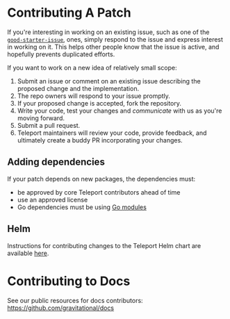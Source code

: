 # Contributing A Patch

If you're interesting in working on an existing issue, such as one of the
[`good-starter-issue`](https://github.com/gravitational/teleport/issues?q=is%3Aopen+is%3Aissue+label%3Agood-starter-issue),
ones, simply respond to the issue and express interest in working on it. This
helps other people know that the issue is active, and hopefully prevents
duplicated efforts.

If you want to work on a new idea of relatively small scope:

1. Submit an issue or comment on an existing issue describing the proposed
   change and the implementation.
2. The repo owners will respond to your issue promptly.
3. If your proposed change is accepted, fork the repository.
4. Write your code, test your changes and _communicate_ with us as you're moving forward.
5. Submit a pull request.
6. Teleport maintainers will review your code, provide feedback, and ultimately create a
   buddy PR incorporating your changes.

## Adding dependencies

If your patch depends on new packages, the dependencies must:

- be approved by core Teleport contributors ahead of time
- use an approved license
- Go dependencies must be using [Go modules](https://blog.golang.org/using-go-modules)

## Helm

Instructions for contributing changes to the Teleport Helm chart are available
[here](./examples/chart/CONTRIBUTING.md).

# Contributing to Docs

See our public resources for docs contributors:
https://github.com/gravitational/docs

